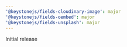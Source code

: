 ```yaml
---
'@keystonejs/fields-cloudinary-image': major
'@keystonejs/fields-oembed': major
'@keystonejs/fields-unsplash': major
---
```


Initial release
